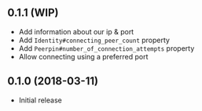 ## 0.1.1 (WIP)

* Add information about our ip & port
* Add `Identity#connecting_peer_count` property
* Add `Peerpin#number_of_connection_attempts` property
* Allow connecting using a preferred port

## 0.1.0 (2018-03-11)

* Initial release